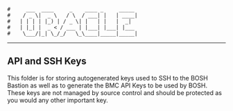    #     ___  ____     _    ____ _     _____
    #    / _ \|  _ \   / \  / ___| |   | ____|
    #   | | | | |_) | / _ \| |   | |   |  _|
    #   | |_| |  _ < / ___ | |___| |___| |___
    #    \___/|_| \_/_/   \_\____|_____|_____|
***

## API and SSH Keys

This folder is for storing autogenerated keys used to SSH to the BOSH Bastion as well as to
generate the BMC API Keys to be used by BOSH.  These keys are not managed by source control
and should be protected as you would any other important key.
